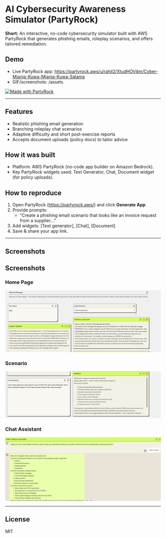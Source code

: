 # AI Cybersecurity Awareness Simulator (PartyRock)

**Short:** An interactive, no-code cybersecurity simulator built with AWS PartyRock that generates phishing emails, roleplay scenarios, and offers tailored remediation.

## Demo
- Live PartyRock app: https://partyrock.aws/u/rahil2/XtudHOV4m/Cyber-Mjanja-Kuwa-Mjanja-Kuwa-Salama
- GIF/screenshots: /assets

[![Made with PartyRock](https://img.shields.io/badge/Made%20with-PartyRock-orange)](https://partyrock.aws)

---

## Features
- Realistic phishing email generation  
- Branching roleplay chat scenarios  
- Adaptive difficulty and short post-exercise reports  
- Accepts document uploads (policy docs) to tailor advice  

## How it was built
- Platform: AWS PartyRock (no-code app builder on Amazon Bedrock).  
- Key PartyRock widgets used: Text Generator, Chat, Document widget (for policy uploads).  

## How to reproduce
1. Open PartyRock (https://partyrock.aws/) and click **Generate App**.  
2. Provide prompts:
   - “Create a phishing email scenario that looks like an invoice request from a supplier...”  
3. Add widgets: [Text generator], [Chat], [Document]  
4. Save & share your app link.  

---

## Screenshots

## Screenshots

### Home Page
![Simulator home](1.png)

### Scenario
![Phishing example](2.png)

### Chat Assistant 
![Roleplay example](3.png)


---

## License
MIT
